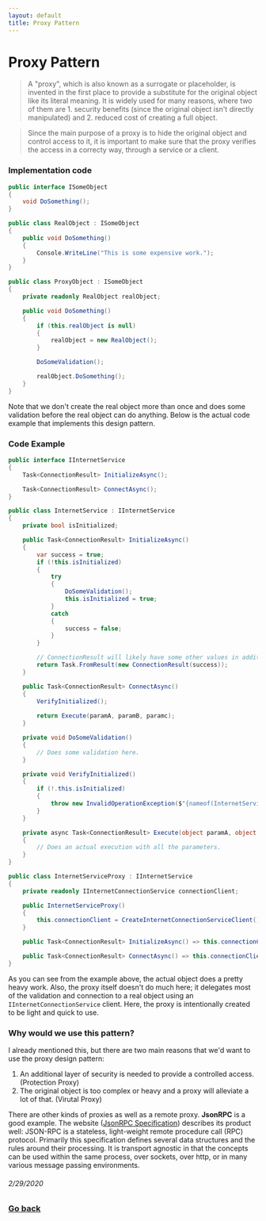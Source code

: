 ```yaml
---
layout: default
title: Proxy Pattern
---
```


# Proxy Pattern

> A "proxy", which is also known as a surrogate or placeholder, is invented in the first place to provide a substitute for the original object like its literal meaning. It is widely used for many reasons, where two of them are 1. security benefits (since the original object isn't directly manipulated) and 2. reduced cost of creating a full object.

> Since the main purpose of a proxy is to hide the original object and control access to it, it is important to make sure that the proxy verifies the access in a correcty way, through a service or a client.

### Implementation code

```c#
public interface ISomeObject
{
    void DoSomething();
}

public class RealObject : ISomeObject
{
    public void DoSomething()
    {
        Console.WriteLine("This is some expensive work.");
    }
}

public class ProxyObject : ISomeObject
{
    private readonly RealObject realObject;

    public void DoSomething()
    {
        if (this.realObject is null)
        {
            realObject = new RealObject();
        }

        DoSomeValidation();

        realObject.DoSomething();
    }
}
```

Note that we don't create the real object more than once and does some validation before the real object can do anything.
Below is the actual code example that implements this design pattern.

### Code Example

```c#
public interface IInternetService
{
    Task<ConnectionResult> InitializeAsync();

    Task<ConnectionResult> ConnectAsync();
}

public class InternetService : IInternetService
{
    private bool isInitialized;

    public Task<ConnectionResult> InitializeAsync()
    {
        var success = true;
        if (!this.isInitialized)
        {
            try
            {
                DoSomeValidation();
                this.isInitialized = true;
            }
            catch
            {
                success = false;
            }
        }

        // ConnectionResult will likely have some other values in addition to "success."
        return Task.FromResult(new ConnectionResult(success));
    }

    public Task<ConnectionResult> ConnectAsync()
    {
        VerifyInitialized();
        
        return Execute(paramA, paramB, paramc);
    }

    private void DoSomeValidation()
    {
        // Does some validation here.
    }

    private void VerifyInitialized()
    {
        if (!.this.isInitialized)
        {
            throw new InvalidOperationException($"{nameof(InternetService)} has to be initialized before attempting to initiate a connection.");
        }
    }

    private async Task<ConnectionResult> Execute(object paramA, object paramB, object paramC)
    {
        // Does an actual execution with all the parameters.
    }
}

public class InternetServiceProxy : IInternetService
{
    private readonly IInternetConnectionService connectionClient;

    public InternetServiceProxy()
    {
        this.connectionClient = CreateInternetConnectionServiceClient();
    }

    public Task<ConnectionResult> InitializeAsync() => this.connectionClient.Handle(someParams));

    public Task<ConnectionResult> ConnectAsync() => this.connectionClient.Handle(someOtherParams));
}
```

As you can see from the example above, the actual object does a pretty heavy work. Also, the proxy itself doesn't do much here; it delegates most of the validation and connection to a real object using an `IInternetConnectionService` client. Here, the proxy is intentionally created to be light and quick to use.

### Why would we use this pattern?

I already mentioned this, but there are two main reasons that we'd want to use the proxy design pattern:

1. An additional layer of security is needed to provide a controlled access. (Protection Proxy)
2. The original object is too complex or heavy and a proxy will alleviate a lot of that. (Virutal Proxy)

There are other kinds of proxies as well as a remote proxy. **JsonRPC** is a good example. The website ([JsonRPC Specification](https://www.jsonrpc.org/specification)) describes its product well: JSON-RPC is a stateless, light-weight remote procedure call (RPC) protocol. Primarily this specification defines several data structures and the rules around their processing. It is transport agnostic in that the concepts can be used within the same process, over sockets, over http, or in many various message passing environments.
###### 2/29/2020

### [Go back](https://www.skylar.page)
